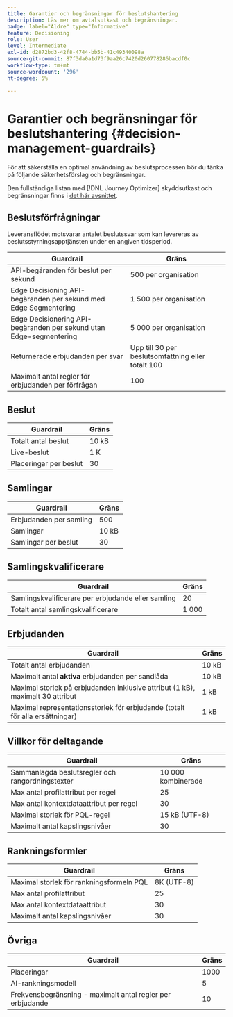 ```yaml
---
title: Garantier och begränsningar för beslutshantering
description: Läs mer om avtalsutkast och begränsningar.
badge: label="Äldre" type="Informative"
feature: Decisioning
role: User
level: Intermediate
exl-id: d2872bd3-42f8-4744-bb5b-41c49340098a
source-git-commit: 87f3da0a1d73f9aa26c7420d260778286bacdf0c
workflow-type: tm+mt
source-wordcount: '296'
ht-degree: 5%

---
```


# Garantier och begränsningar för beslutshantering {#decision-management-guardrails}

För att säkerställa en optimal användning av beslutsprocessen bör du tänka på följande säkerhetsförslag och begränsningar.

Den fullständiga listan med [!DNL Journey Optimizer] skyddsutkast och begränsningar finns i [det här avsnittet](../start/guardrails.md).

## Beslutsförfrågningar

Leveransflödet motsvarar antalet beslutssvar som kan levereras av beslutsstyrningsapptjänsten under en angiven tidsperiod.

| Guardrail | Gräns |
| ------- | ------- |
| API-begäranden för beslut per sekund | 500 per organisation |
| Edge Decisioning API-begäranden per sekund med Edge Segmentering | 1 500 per organisation |
| Edge Decisionering API-begäranden per sekund utan Edge-segmentering | 5 000 per organisation |
| Returnerade erbjudanden per svar | Upp till 30 per beslutsomfattning eller totalt 100 |
| Maximalt antal regler för erbjudanden per förfrågan | 100 |

## Beslut

| Guardrail | Gräns |
| ------- | ------- |
| Totalt antal beslut | 10 kB |
| Live-beslut | 1 K |
| Placeringar per beslut | 30 |

## Samlingar

| Guardrail | Gräns |
| ------- | ------- |
| Erbjudanden per samling | 500 |
| Samlingar | 10 kB |
| Samlingar per beslut | 30 |

## Samlingskvalificerare

| Guardrail | Gräns |
| ------- | ------- |
| Samlingskvalificerare per erbjudande eller samling | 20 |
| Totalt antal samlingskvalificerare | 1 000 |

## Erbjudanden

| Guardrail | Gräns |
| ------- | ------- |
| Totalt antal erbjudanden | 10 kB |
| Maximalt antal **aktiva** erbjudanden per sandlåda | 10 kB |
| Maximal storlek på erbjudanden inklusive attribut (1 kB), maximalt 30 attribut | 1 kB |
| Maximal representationsstorlek för erbjudande (totalt för alla ersättningar) | 1 kB |

## Villkor för deltagande

| Guardrail | Gräns |
| ------- | ------- |
| Sammanlagda beslutsregler och rangordningstexter | 10 000 kombinerade |
| Max antal profilattribut per regel | 25 |
| Max antal kontextdataattribut per regel | 30 |
| Maximal storlek för PQL-regel | 15 kB (UTF-8) |
| Maximalt antal kapslingsnivåer | 30 |

## Rankningsformler

| Guardrail | Gräns |
| ------- | ------- |
| Maximal storlek för rankningsformeln PQL | 8K (UTF-8) |
| Max antal profilattribut | 25 |
| Max antal kontextdataattribut | 30 |
| Maximalt antal kapslingsnivåer | 30 |

## Övriga

| Guardrail | Gräns |
| ------- | ------- |
| Placeringar | 1000 |
| AI-rankningsmodell | 5 |
| Frekvensbegränsning - maximalt antal regler per erbjudande | 10 |
